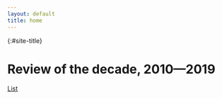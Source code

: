 ```yaml
---
layout: default
title: home
---
```

{:#site-title}
# Review of the decade, 2010—2019

[List](/top-200-films-of-the-decade)